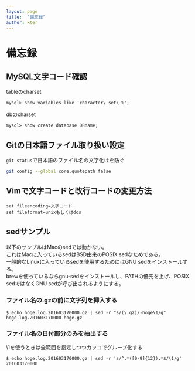 ```yaml
---
layout: page
title:  "備忘録"
author: kter
---
```


# 備忘録

## MySQL文字コード確認

tableのcharset

~~~MySQL
mysql> show variables like 'character\_set\_%';
~~~

dbのcharset

~~~MySQL
mysql> show create database DBname;
~~~

## Gitの日本語ファイル取り扱い設定

```git status```で日本語のファイル名の文字化けを防ぐ

~~~Bash
git config --global core.quotepath false
~~~

## Vimで文字コードと改行コードの変更方法

~~~
set fileencoding=文字コード
set fileformat=unixもしくはdos
~~~

## sedサンプル

以下のサンプルはMacのsedでは動かない。<br />
これはMacに入っているsedはBSD由来のPOSIX sedなためである。<br />
一般的なLinuxに入っているsedを使用するためにはGNU sedをインストールする。<br />
brewを使っているならgnu-sedをインストールし、PATHの優先を上げ、POSIX sedではなくGNU sedが呼び出されるようにする。

### ファイル名の.gzの前に文字列を挿入する

```
$ echo hoge.log.201603170000.gz | sed -r "s/(\.gz)/-hoge\1/g"
hoge.log.201603170000-hoge.gz
```

### ファイル名の日付部分のみを抽出する

\1を使うときは全範囲を指定しつつカッコでグループ化する

```
$ echo hoge.log.201603170000.gz | sed -r 's/^.*([0-9]{12}).*$/\1/g'
201603170000
```


